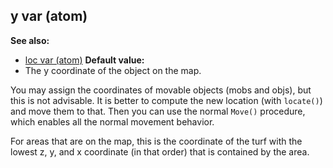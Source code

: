 ## y var (atom)
**See also:**
*   [loc var (atom)](/ref/atom/var/loc.md) <!-- -->
**Default value:**
*   The y coordinate of the object on the map.


You may assign the coordinates of movable objects (mobs and
objs), but this is not advisable. It is better to compute the new
location (with `locate()`) and move them to that. Then you can use the
normal `Move()` procedure, which enables all the normal movement
behavior. 

For areas that are on the map, this is the coordinate
of the turf with the lowest z, y, and x coordinate (in that order) that
is contained by the area.